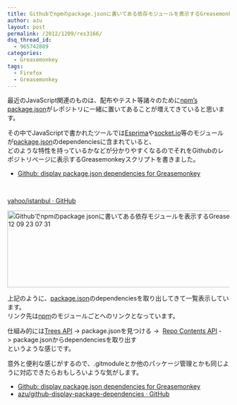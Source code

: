```yaml
---
title: Githubでnpmのpackage.jsonに書いてある依存モジュールを表示するGreasemonkey
author: azu
layout: post
permalink: /2012/1209/res3166/
dsq_thread_id:
  - 965742889
categories:
  - Greasemonkey
tags:
  - Firefox
  - Greasemonkey
---
```

最近のJavaScript関連のものは、配布やテスト等諸々のために[npm&#8217;s package.json][1]がレポジトリに一緒に置いてあることが増えてきていると思います。

その中でJavaScriptで書かれたツールでは[Esprima][2]や[socket.io][3]等のモジュールが[package.json][1]のdependenciesに含まれていると、  
どのような特性を持っているかなどが分かりやすくなるのでそれをGithubのレポジトリページに表示するGreasemonkeyスクリプトを書きました。

*   [Github: display package.json dependencies for Greasemonkey][4]

 

<!--more-->

[yahoo/istanbul · GitHub][5]

[][5]<img title="Githubでnpmのpackage.jsonに書いてある依存モジュールを表示するGreasemonkey 2012-12-09 23-07-31.png" src="http://efcl.info/wp-content/uploads/2012/12/2e4d286ae701be5bae4155bd8fd1ed4d.png" border="0" alt="Githubでnpmのpackage jsonに書いてある依存モジュールを表示するGreasemonkey 2012 12 09 23 07 31" width="600" height="174" />

上記のように、[package.json][1]のdependenciesを取り出してきて一覧表示しています。  
リンク先は[npm][6]のモジュールごとへのリンクとなっています。

仕組み的には[Trees API][7] -> package.jsonを見つける ->  [Repo Contents API][8] -> package.jsonからdependenciesを取り出す  
というような感じです。

意外と便利な感じがするので、.gitmoduleとか他のパッケージ管理とかも同じように対応できたらおもしろいような気がします。

*   [Github: display package.json dependencies for Greasemonkey][4]
*   [azu/github-display-package-dependencies · GitHub][9]

 [1]: https://npmjs.org/doc/json.html
 [2]: http://esprima.org/
 [3]: https://npmjs.org/package/socket.io "socket.io"
 [4]: http://userscripts.org/scripts/show/153740
 [5]: https://github.com/yahoo/istanbul
 [6]: https://npmjs.org/
 [7]: http://developer.github.com/v3/git/trees/
 [8]: http://developer.github.com/v3/repos/contents/
 [9]: https://github.com/azu/github-display-package-dependencies